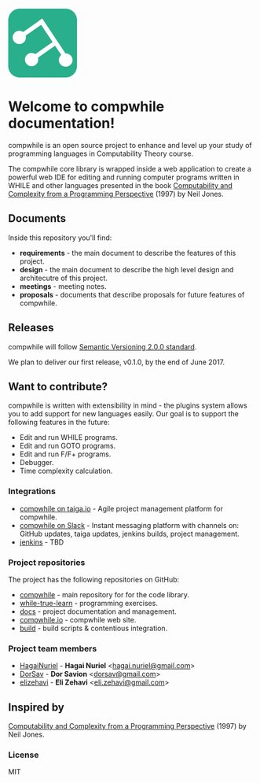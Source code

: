 ![alt text](https://github.com/compwhile/compwhile/raw/master/logo.png "compwhile")

# Welcome to compwhile documentation!

compwhile is an open source project to enhance and level up your study of programming languages in Computability Theory course.

The compwhile core library is wrapped inside a web application to create a powerful web IDE for editing and running computer programs written in WHILE and other languages presented in the book [Computability and Complexity from a Programming Perspective](http://www.diku.dk/~neil/Comp2book.html) (1997) by Neil Jones.

## Documents
Inside this repository you'll find:

 * **requirements** - the main document to describe the features of this
   project.
 * **design** - the main document to describe the high level design and
   architecutre of this project.
 * **meetings** - meeting notes.
 * **proposals** - documents that describe proposals for future features of compwhile.

## Releases
compwhile will follow [Semantic Versioning 2.0.0 standard](http://semver.org).

We plan to deliver our first release, v0.1.0, by the end of June 2017.

## Want to contribute?
compwhile is written with extensibility in mind - the plugins system allows you to add support for new languages easily. Our goal is to support the following features in the future:

* Edit and run WHILE programs.
* Edit and run GOTO programs.
* Edit and run F/F+ programs.
* Debugger.
* Time complexity calculation.

### Integrations
* [compwhile on taiga.io](https://tree.taiga.io/project/elizehavi-compwhile) - Agile project management platform for compwhile.
* [compwhile on Slack](https://compwhile.slack.com) - Instant messaging platform with channels on: GitHub updates, taiga updates, jenkins builds, project management.
* [jenkins](https://tree.taiga.io/project/elizehavi-compwhile) - TBD

### Project repositories
The project has the following repositories on GitHub:
* [compwhile](https://github.com/compwhile/compwhile) - main repository for for the code library.
* [while-true-learn](https://github.com/compwhile/while-true-learn) - programming exercises.
* [docs](https://github.com/compwhile/docs) - project documentation and management.
* [compwhile.io](https://github.com/compwhile/compile.io) - compwhile web site.
* [build](https://github.com/compwhile/build) - build scripts & contentious integration.

### Project team members
* [HagaiNuriel](https://github.com/HagaiNuriel) -
**Hagai Nuriel** &lt;hagai.nuriel@gmail.com&gt;
* [DorSav](https://github.com/DorSav) -
**Dor Savion** &lt;dorsav@gmail.com&gt;
* [elizehavi](https://github.com/elizehavi) -
**Eli Zehavi** &lt;eli.zehavi@gmail.com&gt;

## Inspired by
[Computability and Complexity from a Programming Perspective](http://www.diku.dk/~neil/Comp2book.html) (1997) by Neil Jones.

### License
MIT
